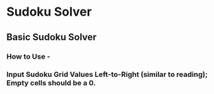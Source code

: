 # Sudoku Solver
## Basic Sudoku Solver
### How to Use -
### Input Sudoku Grid Values Left-to-Right (similar to reading); Empty cells should be a 0.
